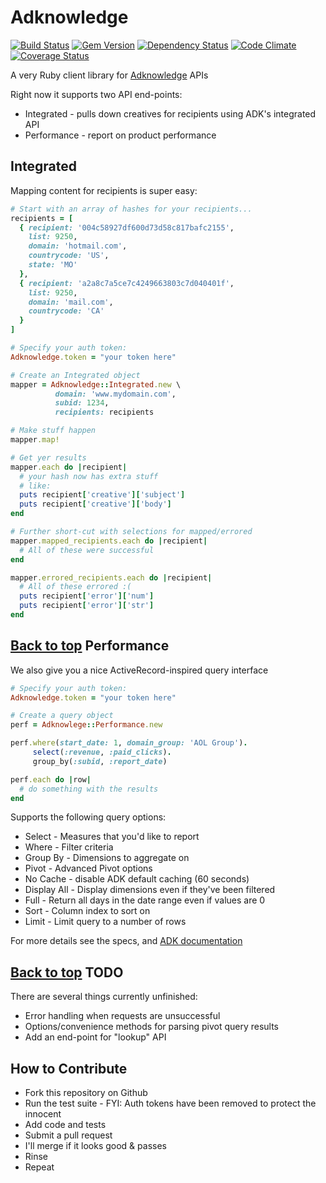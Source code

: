 Adknowledge <a id='top'></a>
===========
[![Build Status](https://travis-ci.org/spiegela/adknowledge.png?branch=develop)](https://travis-ci.org/spiegela/adknowledge) [![Gem Version](https://badge.fury.io/rb/adknowledge.png)](http://badge.fury.io/rb/adknowledge) [![Dependency Status](https://gemnasium.com/spiegela/adknowledge.png)](https://gemnasium.com/spiegela/adknowledge) [![Code Climate](https://codeclimate.com/github/spiegela/adknowledge.png)](https://codeclimate.com/github/spiegela/adknowledge) [![Coverage Status](https://coveralls.io/repos/spiegela/adknowledge/badge.png?branch=master)](https://coveralls.io/r/spiegela/adknowledge)

A very Ruby client library for [Adknowledge](http://www.adknowledge.com) APIs

Right now it supports two API end-points:
* Integrated - pulls down creatives for recipients using ADK's integrated API
* Performance - report on product performance

Integrated
----------

Mapping content for recipients is super easy:

```ruby
# Start with an array of hashes for your recipients...
recipients = [
  { recipient: '004c58927df600d73d58c817bafc2155',
    list: 9250,
    domain: 'hotmail.com',
    countrycode: 'US',
    state: 'MO'
  },
  { recipient: 'a2a8c7a5ce7c4249663803c7d040401f',
    list: 9250,
    domain: 'mail.com',
    countrycode: 'CA'
  }
]

# Specify your auth token:
Adknowledge.token = "your token here"

# Create an Integrated object
mapper = Adknowledge::Integrated.new \
          domain: 'www.mydomain.com',
          subid: 1234,
          recipients: recipients

# Make stuff happen
mapper.map!

# Get yer results
mapper.each do |recipient|
  # your hash now has extra stuff
  # like:
  puts recipient['creative']['subject']
  puts recipient['creative']['body']
end

# Further short-cut with selections for mapped/errored
mapper.mapped_recipients.each do |recipient|
  # All of these were successful
end

mapper.errored_recipients.each do |recipient|
  # All of these errored :(
  puts recipient['error']['num']
  puts recipient['error']['str']
end
```

[Back to top](#top)
Performance
-----------

We also give you a nice ActiveRecord-inspired query interface

```ruby
# Specify your auth token:
Adknowledge.token = "your token here"

# Create a query object
perf = Adknowlege::Performance.new

perf.where(start_date: 1, domain_group: 'AOL Group').
     select(:revenue, :paid_clicks).
     group_by(:subid, :report_date)

perf.each do |row|
  # do something with the results
end
```

Supports the following query options:
* Select - Measures that you'd like to report
* Where - Filter criteria
* Group By - Dimensions to aggregate on
* Pivot - Advanced Pivot options
* No Cache - disable ADK default caching (60 seconds)
* Display All - Display dimensions even if they've been filtered
* Full - Return all days in the date range even if values are 0
* Sort - Column index to sort on
* Limit - Limit query to a number of rows

For more details see the specs, and [ADK documentation](https://publisher.adknowledge.com/help/documentation/chapter/data-pull-api)

[Back to top](#top)
TODO
----
There are several things currently unfinished:
* Error handling when requests are unsuccessful
* Options/convenience methods for parsing pivot query results
* Add an end-point for "lookup" API

How to Contribute
-----------------
* Fork this repository on Github
* Run the test suite - FYI: Auth tokens have been removed to protect the innocent
* Add code and tests
* Submit a pull request
* I'll merge if it looks good & passes
* Rinse
* Repeat
